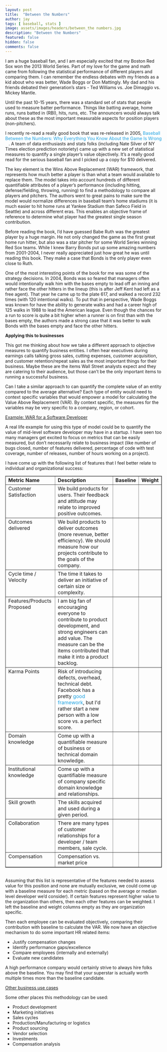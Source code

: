 ```yaml
---
layout: post
title:  "Between the Numbers"
author: jay
tags: [ baseball, stats ]
image: assets/images/headers/between_the numbers.jpg
description: "Between the Numbers"
featured: false
hidden: false
comments: false
---
```


<p>I am a huge baseball fan, and I am especially excited that my Boston Red Sox won the 2013 World Series. Part of my love for the game and math came from following the statistical performance of different players and comparing them. I can remember the endless debates with my friends as a kid about who was better, Wade Boggs or Don Mattingly. My dad and his friends debated their generation&rsquo;s stars - Ted Williams vs. Joe Dimaggio vs. Mickey Mantle.</p>
<p>Until the past 10-15 years, there was a standard set of stats that people used to measure batter performance. Things like batting average, home runs, runs batted in (RBI), hits, runs, etc. The announcers would always talk about these as the most important measurable aspects for position players (non-pitchers).</p>
<p>I recently re-read a really good book that was re-released in 2005,&nbsp;<a style="margin: 0px; padding: 0px; text-decoration: none; color: #1fa2e1;" href="http://www.amazon.com/gp/product/0465005470/ref=as_li_tf_tl?ie=UTF8&amp;camp=1789&amp;creative=9325&amp;creativeASIN=0465005470&amp;linkCode=as2&amp;tag=hipstir-20" target="_blank">Baseball Between the Numbers: Why Everything You Know About the Game Is Wrong</a><img style="padding: 0px 10px 0px 0px; float: left; margin: 0px !important; border-style: none !important;" src="http://ir-na.amazon-adsystem.com/e/ir?t=hipstir-20&amp;l=as2&amp;o=1&amp;a=0465005470" alt="" width="1" height="1" border="0" />. A team of data enthusiasts and stats folks (including Nate Silver of NY Times election prediction notoriety) came up with a new set of statistical measures to quantify a single player&rsquo;s value objectively. It&rsquo;s a really good read for the serious baseball fan and I picked up a copy for $10 delivered.</p>
<p>The key element is the Wins Above Replacement (WAR) framework, that represents how much better a player is than what a team would available to replace them. The model takes into account hundreds of different quantifiable attributes of a player&rsquo;s performance (including hitting, defense/fielding, throwing, running) to find a methodology to compare all players and pitchers. The authors went to great pains to make sure the model would normalize differences in baseball team&rsquo;s home stadiums (it is much easier to hit home runs at Yankee Stadium than Safeco Field in Seattle) and across different eras. This enables an objective frame of reference to determine what player had the greatest single season contribution.</p>
<p>Before reading the book, I&rsquo;d have guessed Babe Ruth was the greatest player by a huge margin. He not only changed the game as the first great home run hitter, but also was a star pitcher for some World Series winning Red Sox teams. While I knew Barry Bonds put up some amazing numbers from 2001-2004, I never really appreciated just how great he was until reading this book. They make a case that Bonds is the only player even close to Ruth.</p>
<p>One of the most interesting points of the book for me was some of the strategy decisions. In 2004, Bonds was so feared that managers often would intentionally walk him with the bases empty to lead off an inning and rather face the other hitters in the lineup (this is after Jeff Kent had left as a free agent). That year he came up to the plate 617, and walked a record 232 times (with 120 intentional walks). To put that in perspective, Wade Boggs was known for have the ability to generate walks and had a career high of 125 walks in 1988 to lead the American league. Even though the chances for a run to score is quite a bit higher when a runner is on first than with the bases empty, the authors made a strong case that it was better to walk Bonds with the bases empty and face the other hitters.</p>
<p><strong >Applying this to businesses</strong></p>
<p>This got me thinking about how we take a different approach to objective measures to quantify business entities. I often hear executives during earnings calls talking gross sales, cutting expenses, customer acquisition, and customer retention/repeat sales as the most important things for their business. Maybe these are the items Wall Street analysts expect and they are catering to their audience, but those can&rsquo;t be the only important items to running a successful business.</p>
<p>Can I take a similar approach to can quantify the complete value of an entity compared to the average alternative? Each type of entity would need to context specific variables that would empower a model for calculating the Value Above Replacement (VAR). By context specific, the measures for the variables may be very specific to a company, region, or cohort.</p>
<p><span style="margin: 0px; padding: 0px; text-decoration: underline;">Example: WAR for a Software Developer</span></p>
<p>A real life example for using this type of model could be to quantify the value of mid-level software developer may have in a startup. I have seen too many managers get excited to focus on metrics that can be easily measured, but don&rsquo;t necessarily relate to business impact (like number of bugs closed, number of features delivered, percentage of code with test coverage, number of releases, number of hours working on a project).</p>
<p>I have come up with the following list of features that I feel better relate to individual and organizational success:</p>
<table border="1" cellpadding="5">
<tbody >
<tr >
<td ><strong >Metric Name</strong></td>
<td ><strong >Description</strong></td>
<td ><strong >Baseline</strong></td>
<td ><strong >Weight</strong></td>
</tr>
<tr >
<td  valign="top">Customer Satisfaction</td>
<td  valign="top">We build products for users. Their feedback and attitude may relate to improved positive outcomes.</td>
<td  valign="top">&nbsp;</td>
<td  valign="top">&nbsp;</td>
</tr>
<tr >
<td  valign="top">Outcomes delivered</td>
<td  valign="top">We build products to deliver outcomes (more revenue, better efficiency). We should measure how our projects contribute to the goals of the company.</td>
<td  valign="top">&nbsp;</td>
<td  valign="top">&nbsp;</td>
</tr>
<tr >
<td  valign="top">Cycle time / Velocity</td>
<td  valign="top">The time it takes to deliver an initiative of certain size or complexity.</td>
<td  valign="top">&nbsp;</td>
<td  valign="top">&nbsp;</td>
</tr>
<tr >
<td  valign="top">Features/Products Proposed</td>
<td  valign="top">I am big fan of encouraging everyone to contribute to product development, and strong engineers can add value. The measure can be the items contributed that make it into a product backlog.</td>
<td  valign="top">&nbsp;</td>
<td  valign="top">&nbsp;</td>
</tr>
<tr >
<td  valign="top">Karma Points</td>
<td  valign="top">Risk of introducing defects, overhead, technical debt. Facebook has a pretty&nbsp;<a style="margin: 0px; padding: 0px; text-decoration: none; color: #1fa2e1;" href="http://zkybase.org/blog/2012/12/02/pushing-twice-daily-our-conversation-with-facebooks-chuck-rossi/" target="_blank">good framework</a>, but I'd rather start a new person with a low score vs. a perfect score.</td>
<td  valign="top">&nbsp;</td>
<td  valign="top">&nbsp;</td>
</tr>
<tr >
<td  valign="top">Domain knowledge</td>
<td  valign="top">Come up with a quantifiable measure of business or technical domain knowledge.</td>
<td  valign="top">&nbsp;</td>
<td  valign="top">&nbsp;</td>
</tr>
<tr >
<td  valign="top">Institutional knowledge</td>
<td  valign="top">Come up with a quantifiable measure of company specific domain knowledge and relationships.</td>
<td  valign="top">&nbsp;</td>
<td  valign="top">&nbsp;</td>
</tr>
<tr >
<td  valign="top">Skill growth</td>
<td  valign="top">The skills acquired and used during a given period.</td>
<td  valign="top">&nbsp;</td>
<td  valign="top">&nbsp;</td>
</tr>
<tr >
<td  valign="top">Collaboration</td>
<td  valign="top">There are many types of customer relationships for a developer / team members, sale cycle.</td>
<td  valign="top">&nbsp;</td>
<td  valign="top">&nbsp;</td>
</tr>
<tr >
<td  valign="top">Compensation</td>
<td  valign="top">Compensation vs. market price</td>
<td  valign="top">&nbsp;</td>
<td  valign="top">&nbsp;</td>
</tr>
</tbody>
</table>
<p><br  />Assuming that this list is representative of the features needed to assess value for this position and none are mutually exclusive, we could come up with a baseline measure for each metric (based on the average or median level developer we&rsquo;d consider). If certain features represent higher value to the organization than others, then each other features can be weighted. I left the baseline and weight columns empty as they are organization specific.</p>
<p>Then each employee can be evaluated objectively, comparing their contribution with baseline to calculate the VAR. We now have an objective mechanism to do some important HR related items:</p>
<ul>
<li>Justify compensation changes</li>
<li>Identify performance gaps/excellence</li>
<li>Compare employees (internally and externally)</li>
<li>Evaluate new candidates</li>
</ul>
<p>A high performance company would certainly strive to always hire folks above the baseline. You may find that your superstar is actually worth multiple times more than the baseline candidate.</p>
<p><span style="margin: 0px; padding: 0px; text-decoration: underline;">Other business use cases</span></p>
<p>Some other places this methodology can be used:</p>
<ul>
<li>Product development</li>
<li>Marketing initiatives</li>
<li>Sales cycles</li>
<li>Production/Manufacturing or logistics</li>
<li>Product sourcing</li>
<li>Vendor selection</li>
<li>Investments</li>
<li>Compensation analysis</li>
</ul>
